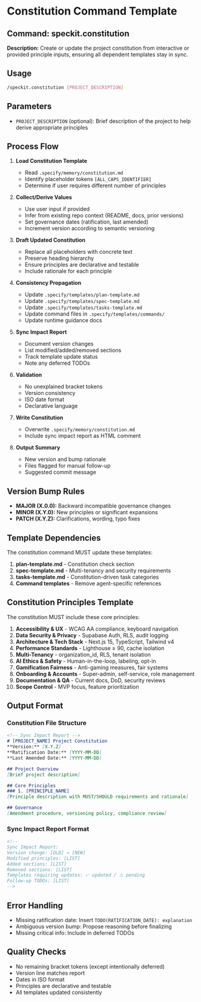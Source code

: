 # Constitution Command Template

## Command: speckit.constitution

**Description:** Create or update the project constitution from interactive or provided principle inputs, ensuring all dependent templates stay in sync.

## Usage

```bash
/speckit.constitution [PROJECT_DESCRIPTION]
```

## Parameters

- `PROJECT_DESCRIPTION` (optional): Brief description of the project to help derive appropriate principles

## Process Flow

1. **Load Constitution Template**
   - Read `.specify/memory/constitution.md`
   - Identify placeholder tokens `[ALL_CAPS_IDENTIFIER]`
   - Determine if user requires different number of principles

2. **Collect/Derive Values**
   - Use user input if provided
   - Infer from existing repo context (README, docs, prior versions)
   - Set governance dates (ratification, last amended)
   - Increment version according to semantic versioning

3. **Draft Updated Constitution**
   - Replace all placeholders with concrete text
   - Preserve heading hierarchy
   - Ensure principles are declarative and testable
   - Include rationale for each principle

4. **Consistency Propagation**
   - Update `.specify/templates/plan-template.md`
   - Update `.specify/templates/spec-template.md`
   - Update `.specify/templates/tasks-template.md`
   - Update command files in `.specify/templates/commands/`
   - Update runtime guidance docs

5. **Sync Impact Report**
   - Document version changes
   - List modified/added/removed sections
   - Track template update status
   - Note any deferred TODOs

6. **Validation**
   - No unexplained bracket tokens
   - Version consistency
   - ISO date format
   - Declarative language

7. **Write Constitution**
   - Overwrite `.specify/memory/constitution.md`
   - Include sync impact report as HTML comment

8. **Output Summary**
   - New version and bump rationale
   - Files flagged for manual follow-up
   - Suggested commit message

## Version Bump Rules

- **MAJOR (X.0.0):** Backward incompatible governance changes
- **MINOR (X.Y.0):** New principles or significant expansions
- **PATCH (X.Y.Z):** Clarifications, wording, typo fixes

## Template Dependencies

The constitution command MUST update these templates:

1. **plan-template.md** - Constitution check section
2. **spec-template.md** - Multi-tenancy and security requirements
3. **tasks-template.md** - Constitution-driven task categories
4. **Command templates** - Remove agent-specific references

## Constitution Principles Template

The constitution MUST include these core principles:

1. **Accessibility & UX** - WCAG AA compliance, keyboard navigation
2. **Data Security & Privacy** - Supabase Auth, RLS, audit logging
3. **Architecture & Tech Stack** - Next.js 15, TypeScript, Tailwind v4
4. **Performance Standards** - Lighthouse ≥ 90, cache isolation
5. **Multi-Tenancy** - organization_id, RLS, tenant isolation
6. **AI Ethics & Safety** - Human-in-the-loop, labeling, opt-in
7. **Gamification Fairness** - Anti-gaming measures, fair systems
8. **Onboarding & Accounts** - Super-admin, self-service, role management
9. **Documentation & QA** - Current docs, DoD, security reviews
10. **Scope Control** - MVP focus, feature prioritization

## Output Format

### Constitution File Structure
```markdown
<!-- Sync Impact Report -->
# [PROJECT_NAME] Project Constitution
**Version:** [X.Y.Z]
**Ratification Date:** [YYYY-MM-DD]
**Last Amended Date:** [YYYY-MM-DD]

## Project Overview
[Brief project description]

## Core Principles
### 1. [PRINCIPLE_NAME]
[Principle description with MUST/SHOULD requirements and rationale]

## Governance
[Amendment procedure, versioning policy, compliance review]
```

### Sync Impact Report Format
```html
<!--
Sync Impact Report:
Version change: [OLD] → [NEW]
Modified principles: [LIST]
Added sections: [LIST]
Removed sections: [LIST]
Templates requiring updates: ✅ updated / ⚠ pending
Follow-up TODOs: [LIST]
-->
```

## Error Handling

- Missing ratification date: Insert `TODO(RATIFICATION_DATE): explanation`
- Ambiguous version bump: Propose reasoning before finalizing
- Missing critical info: Include in deferred TODOs

## Quality Checks

- No remaining bracket tokens (except intentionally deferred)
- Version line matches report
- Dates in ISO format
- Principles are declarative and testable
- All templates updated consistently
